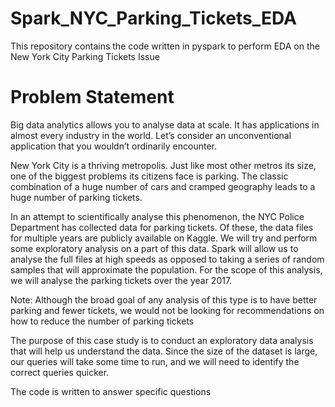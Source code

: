 # Spark_NYC_Parking_Tickets_EDA
This repository contains the code written in pyspark  to perform EDA on the New York City Parking Tickets Issue

# Problem Statement
Big data analytics allows you to analyse data at scale. It has applications in almost every industry in the world. Let’s consider an unconventional application that you wouldn’t ordinarily encounter.

New York City is a thriving metropolis. Just like most other metros its size, one of the biggest problems its citizens face is parking. The classic combination of a huge number of cars and cramped geography leads to a huge number of parking tickets.

In an attempt to scientifically analyse this phenomenon, the NYC Police Department has collected data for parking tickets. Of these, the data files for multiple years are publicly available on Kaggle. We will try and perform some exploratory analysis on a part of this data. Spark will allow us to analyse the full files at high speeds as opposed to taking a series of random samples that will approximate the population. For the scope of this analysis, we will analyse the parking tickets over the year 2017. 

Note: Although the broad goal of any analysis of this type is to have better parking and fewer tickets, we would not be looking for recommendations on how to reduce the number of parking tickets

The purpose of this case study is to conduct an exploratory data analysis that will help us understand the data. Since the size of the dataset is large, our queries will take some time to run, and we will need to identify the correct queries quicker. 

The code is written to answer specific questions
